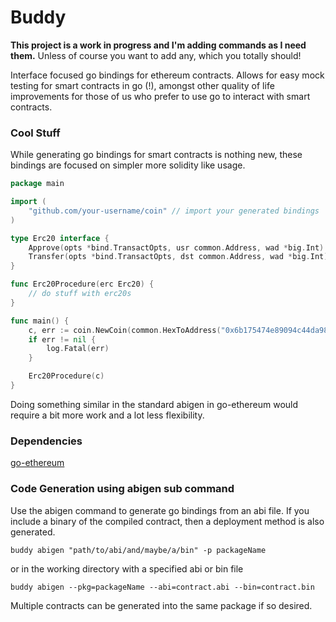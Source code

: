 # Buddy

__This project is a work in progress and I'm adding commands as I need them.__ Unless of course you want to add any, which you totally should!

Interface focused go bindings for ethereum contracts. Allows for easy mock testing for smart contracts in go (!), amongst other quality of life improvements for those of us who prefer to use go to interact with smart contracts.

### Cool Stuff

While generating go bindings for smart contracts is nothing new, these bindings are focused on simpler more solidity like usage.

```go
package main

import (
    "github.com/your-username/coin" // import your generated bindings
)

type Erc20 interface {
    Approve(opts *bind.TransactOpts, usr common.Address, wad *big.Int) (*types.Transaction, error)
    Transfer(opts *bind.TransactOpts, dst common.Address, wad *big.Int) (*types.Transaction, error)
}

func Erc20Procedure(erc Erc20) {
    // do stuff with erc20s
}

func main() { 
    c, err := coin.NewCoin(common.HexToAddress("0x6b175474e89094c44da98b954eedeac495271d0f"))
    if err != nil {
        log.Fatal(err)
    }

    Erc20Procedure(c)
}

```
Doing something similar in the standard abigen in go-ethereum would require a bit more work and a lot less flexibility. 

### Dependencies

[go-ethereum](https://github.com/ethereum/go-ethereum)
### Code Generation using abigen sub command
Use the abigen command to generate go bindings from an abi file. If you include a binary of the compiled contract, then a deployment method is also generated.
```
buddy abigen "path/to/abi/and/maybe/a/bin" -p packageName
```
or in the working directory with a specified abi or bin file
```
buddy abigen --pkg=packageName --abi=contract.abi --bin=contract.bin
```
Multiple contracts can be generated into the same package if so desired.


